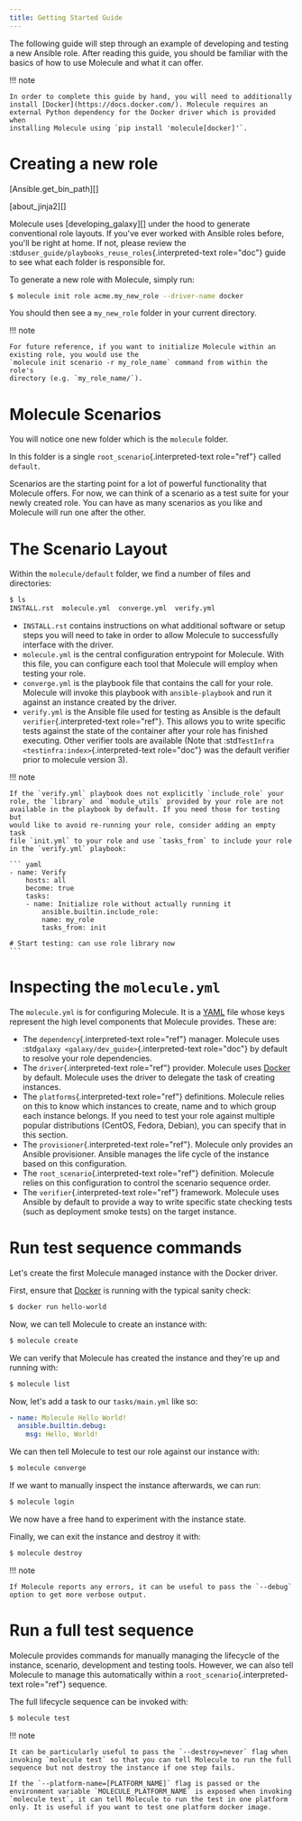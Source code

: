 ```yaml
---
title: Getting Started Guide
---
```


The following guide will step through an example of developing and
testing a new Ansible role. After reading this guide, you should be
familiar with the basics of how to use Molecule and what it can offer.

!!! note

    In order to complete this guide by hand, you will need to additionally
    install [Docker](https://docs.docker.com/). Molecule requires an
    external Python dependency for the Docker driver which is provided when
    installing Molecule using `pip install 'molecule[docker]'`.

# Creating a new role

[Ansible.get_bin_path][]

[about_jinja2][]

Molecule uses [developing_galaxy][] under the hood to generate conventional role layouts. If
you've ever worked with Ansible roles before, you'll be right at home.
If not, please review the
:std`user_guide/playbooks_reuse_roles`{.interpreted-text role="doc"}
guide to see what each folder is responsible for.

To generate a new role with Molecule, simply run:

```bash
$ molecule init role acme.my_new_role --driver-name docker
```

You should then see a `my_new_role` folder in your current directory.

!!! note

    For future reference, if you want to initialize Molecule within an
    existing role, you would use the
    `molecule init scenario -r my_role_name` command from within the role's
    directory (e.g. `my_role_name/`).

# Molecule Scenarios

You will notice one new folder which is the `molecule` folder.

In this folder is a single `root_scenario`{.interpreted-text role="ref"}
called `default`.

Scenarios are the starting point for a lot of powerful functionality
that Molecule offers. For now, we can think of a scenario as a test
suite for your newly created role. You can have as many scenarios as you
like and Molecule will run one after the other.

# The Scenario Layout

Within the `molecule/default` folder, we find a number of files and
directories:

```bash
$ ls
INSTALL.rst  molecule.yml  converge.yml  verify.yml
```

- `INSTALL.rst` contains instructions on what additional software or
  setup steps you will need to take in order to allow Molecule to
  successfully interface with the driver.
- `molecule.yml` is the central configuration entrypoint for Molecule.
  With this file, you can configure each tool that Molecule will
  employ when testing your role.
- `converge.yml` is the playbook file that contains the call for your
  role. Molecule will invoke this playbook with `ansible-playbook` and
  run it against an instance created by the driver.
- `verify.yml` is the Ansible file used for testing as Ansible is the
  default `verifier`{.interpreted-text role="ref"}. This allows you to
  write specific tests against the state of the container after your
  role has finished executing. Other verifier tools are available
  (Note that :std`TestInfra <testinfra:index>`{.interpreted-text
  role="doc"} was the default verifier prior to molecule version 3).

!!! note

    If the `verify.yml` playbook does not explicitly `include_role` your
    role, the `library` and `module_utils` provided by your role are not
    available in the playbook by default. If you need those for testing but
    would like to avoid re-running your role, consider adding an empty task
    file `init.yml` to your role and use `tasks_from` to include your role
    in the `verify.yml` playbook:

    ``` yaml
    - name: Verify
        hosts: all
        become: true
        tasks:
        - name: Initialize role without actually running it
            ansible.builtin.include_role:
            name: my_role
            tasks_from: init

    # Start testing: can use role library now
    ```

# Inspecting the `molecule.yml`

The `molecule.yml` is for configuring Molecule. It is a
[YAML](https://yaml.org/) file whose keys represent the high level
components that Molecule provides. These are:

- The `dependency`{.interpreted-text role="ref"} manager. Molecule
  uses :std`galaxy <galaxy/dev_guide>`{.interpreted-text role="doc"}
  by default to resolve your role dependencies.
- The `driver`{.interpreted-text role="ref"} provider. Molecule uses
  [Docker](https://docs.docker.com/) by default. Molecule uses the
  driver to delegate the task of creating instances.
- The `platforms`{.interpreted-text role="ref"} definitions. Molecule
  relies on this to know which instances to create, name and to which
  group each instance belongs. If you need to test your role against
  multiple popular distributions (CentOS, Fedora, Debian), you can
  specify that in this section.
- The `provisioner`{.interpreted-text role="ref"}. Molecule only
  provides an Ansible provisioner. Ansible manages the life cycle of
  the instance based on this configuration.
- The `root_scenario`{.interpreted-text role="ref"} definition.
  Molecule relies on this configuration to control the scenario
  sequence order.
- The `verifier`{.interpreted-text role="ref"} framework. Molecule
  uses Ansible by default to provide a way to write specific state
  checking tests (such as deployment smoke tests) on the target
  instance.

# Run test sequence commands

Let's create the first Molecule managed instance with the Docker
driver.

First, ensure that [Docker](https://docs.docker.com/) is running with
the typical sanity check:

```bash
$ docker run hello-world
```

Now, we can tell Molecule to create an instance with:

```bash
$ molecule create
```

We can verify that Molecule has created the instance and they're up and
running with:

```bash
$ molecule list
```

Now, let's add a task to our `tasks/main.yml` like so:

```yaml
- name: Molecule Hello World!
  ansible.builtin.debug:
    msg: Hello, World!
```

We can then tell Molecule to test our role against our instance with:

```bash
$ molecule converge
```

If we want to manually inspect the instance afterwards, we can run:

```bash
$ molecule login
```

We now have a free hand to experiment with the instance state.

Finally, we can exit the instance and destroy it with:

```bash
$ molecule destroy
```

!!! note

    If Molecule reports any errors, it can be useful to pass the `--debug`
    option to get more verbose output.

# Run a full test sequence

Molecule provides commands for manually managing the lifecycle of the
instance, scenario, development and testing tools. However, we can also
tell Molecule to manage this automatically within a
`root_scenario`{.interpreted-text role="ref"} sequence.

The full lifecycle sequence can be invoked with:

```bash
$ molecule test
```

!!! note

    It can be particularly useful to pass the `--destroy=never` flag when
    invoking `molecule test` so that you can tell Molecule to run the full
    sequence but not destroy the instance if one step fails.

    If the `--platform-name=[PLATFORM_NAME]` flag is passed or the
    environment variable `MOLECULE_PLATFORM_NAME` is exposed when invoking
    `molecule test`, it can tell Molecule to run the test in one platform
    only. It is useful if you want to test one platform docker image.
